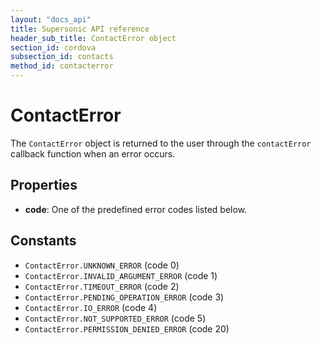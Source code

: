 ```yaml
---
layout: "docs_api"
title: Supersonic API reference
header_sub_title: ContactError object
section_id: cordova
subsection_id: contacts
method_id: contacterror
---
```

# ContactError

The `ContactError` object is returned to the user through the
`contactError` callback function when an error occurs.

## Properties

- __code__: One of the predefined error codes listed below.

## Constants

- `ContactError.UNKNOWN_ERROR` (code 0)
- `ContactError.INVALID_ARGUMENT_ERROR` (code 1)
- `ContactError.TIMEOUT_ERROR` (code 2)
- `ContactError.PENDING_OPERATION_ERROR` (code 3)
- `ContactError.IO_ERROR` (code 4)
- `ContactError.NOT_SUPPORTED_ERROR` (code 5)
- `ContactError.PERMISSION_DENIED_ERROR` (code 20)
